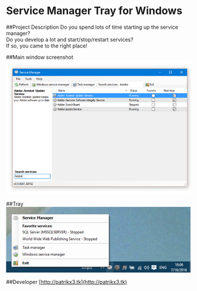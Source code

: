# Service Manager Tray for Windows
  
##Project Description
Do you spend lots of time starting up the service manager?  
Do you develop a lot and start/stop/restart services?  
If so, you came to the right place!  

##Main window screenshot
![Main window screenshot](Artifacts/window.png)

##Tray
![Tray](Artifacts/tray.png)

##Developer
[http://patrikx3.tk](http://patrikx3.tk)